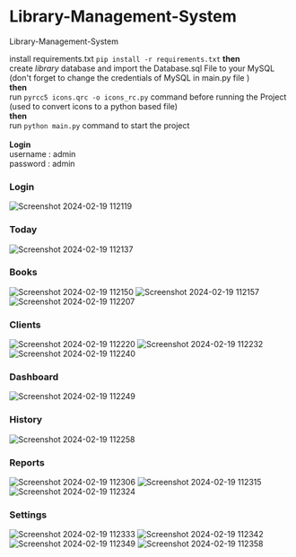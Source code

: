 # Library-Management-System
Library-Management-System

install requirements.txt
`pip install -r requirements.txt`
**then** <br>
create *library* database and import the Database.sql File to your MySQL (don't forget to change the credentials of MySQL in main.py file )<br>
**then** <br>
run `pyrcc5 icons.qrc -o icons_rc.py` command before running the Project (used to convert icons to a python based file) <br>
**then** <br>
run `python main.py` command to start the project
<br><br>
**Login** <br>
username : admin <br>
password : admin



### Login
![Screenshot 2024-02-19 112119](https://github.com/Mahmoud-A-Noor/Library-Management-System/assets/59361888/6d84086b-135c-42be-b44f-e56bb468e28a)


### Today
![Screenshot 2024-02-19 112137](https://github.com/Mahmoud-A-Noor/Library-Management-System/assets/59361888/993171e0-2613-4cda-8c87-8551b99529cd)


### Books
![Screenshot 2024-02-19 112150](https://github.com/Mahmoud-A-Noor/Library-Management-System/assets/59361888/9716a562-2aac-419e-921e-c433285de22c)
![Screenshot 2024-02-19 112157](https://github.com/Mahmoud-A-Noor/Library-Management-System/assets/59361888/34a8382c-6741-46b6-9761-f61c912a52a1)
![Screenshot 2024-02-19 112207](https://github.com/Mahmoud-A-Noor/Library-Management-System/assets/59361888/9ccb4e6d-724c-4ab1-bb42-6f11bb3e2512)


### Clients
![Screenshot 2024-02-19 112220](https://github.com/Mahmoud-A-Noor/Library-Management-System/assets/59361888/03842df1-323c-4820-bc7f-2b266d1326d9)
![Screenshot 2024-02-19 112232](https://github.com/Mahmoud-A-Noor/Library-Management-System/assets/59361888/b0cb49ce-7528-4757-8181-a4cea7e51e62)
![Screenshot 2024-02-19 112240](https://github.com/Mahmoud-A-Noor/Library-Management-System/assets/59361888/d9612e69-35f2-480a-a6c5-d8d05177ad55)


### Dashboard
![Screenshot 2024-02-19 112249](https://github.com/Mahmoud-A-Noor/Library-Management-System/assets/59361888/1371892d-10da-48d3-90b2-e0e56e735b95)


### History
![Screenshot 2024-02-19 112258](https://github.com/Mahmoud-A-Noor/Library-Management-System/assets/59361888/1d1cf27a-0f6f-4d73-addf-651b24e1e013)


### Reports
![Screenshot 2024-02-19 112306](https://github.com/Mahmoud-A-Noor/Library-Management-System/assets/59361888/8b97ced9-7499-4dd8-a140-5c33970e7486)
![Screenshot 2024-02-19 112315](https://github.com/Mahmoud-A-Noor/Library-Management-System/assets/59361888/9dcdf9f2-29ca-4ef3-8f76-22276e74d164)
![Screenshot 2024-02-19 112324](https://github.com/Mahmoud-A-Noor/Library-Management-System/assets/59361888/b51fd2f0-0c41-4493-a850-8dce92c5b229)


### Settings
![Screenshot 2024-02-19 112333](https://github.com/Mahmoud-A-Noor/Library-Management-System/assets/59361888/8a459d79-400a-4220-aeee-16ae1482be23)
![Screenshot 2024-02-19 112342](https://github.com/Mahmoud-A-Noor/Library-Management-System/assets/59361888/935886ed-376b-40bd-a551-62e6a725034e)
![Screenshot 2024-02-19 112349](https://github.com/Mahmoud-A-Noor/Library-Management-System/assets/59361888/44f16d9c-cb81-49ae-bd83-1421e242ce5f)
![Screenshot 2024-02-19 112358](https://github.com/Mahmoud-A-Noor/Library-Management-System/assets/59361888/4ed37706-1ece-48ab-9a32-fa2a44203a74)




